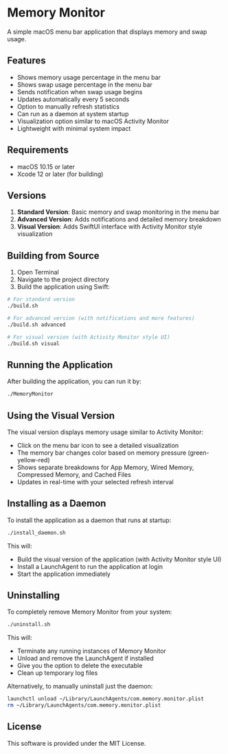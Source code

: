# Memory Monitor

A simple macOS menu bar application that displays memory and swap usage.

## Features

- Shows memory usage percentage in the menu bar
- Shows swap usage percentage in the menu bar
- Sends notification when swap usage begins
- Updates automatically every 5 seconds
- Option to manually refresh statistics
- Can run as a daemon at system startup
- Visualization option similar to macOS Activity Monitor
- Lightweight with minimal system impact

## Requirements

- macOS 10.15 or later
- Xcode 12 or later (for building)

## Versions

1. **Standard Version**: Basic memory and swap monitoring in the menu bar
2. **Advanced Version**: Adds notifications and detailed memory breakdown  
3. **Visual Version**: Adds SwiftUI interface with Activity Monitor style visualization

## Building from Source

1. Open Terminal
2. Navigate to the project directory
3. Build the application using Swift:

```bash
# For standard version
./build.sh

# For advanced version (with notifications and more features)
./build.sh advanced

# For visual version (with Activity Monitor style UI)
./build.sh visual
```

## Running the Application

After building the application, you can run it by:

```bash
./MemoryMonitor
```

## Using the Visual Version

The visual version displays memory usage similar to Activity Monitor:

- Click on the menu bar icon to see a detailed visualization
- The memory bar changes color based on memory pressure (green-yellow-red)
- Shows separate breakdowns for App Memory, Wired Memory, Compressed Memory, and Cached Files
- Updates in real-time with your selected refresh interval 

## Installing as a Daemon

To install the application as a daemon that runs at startup:

```bash
./install_daemon.sh
```

This will:
- Build the visual version of the application (with Activity Monitor style UI)
- Install a LaunchAgent to run the application at login
- Start the application immediately

## Uninstalling

To completely remove Memory Monitor from your system:

```bash
./uninstall.sh
```

This will:
- Terminate any running instances of Memory Monitor
- Unload and remove the LaunchAgent if installed
- Give you the option to delete the executable
- Clean up temporary log files

Alternatively, to manually uninstall just the daemon:

```bash
launchctl unload ~/Library/LaunchAgents/com.memory.monitor.plist
rm ~/Library/LaunchAgents/com.memory.monitor.plist
```

## License

This software is provided under the MIT License. 